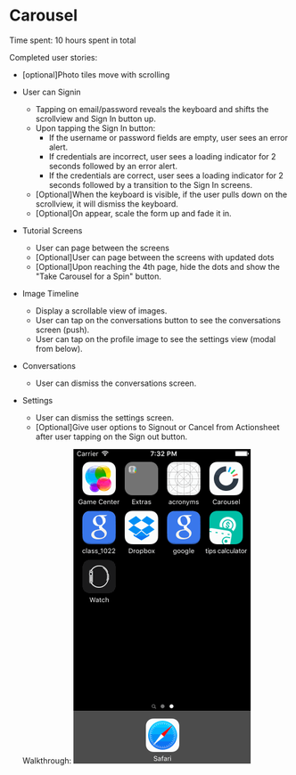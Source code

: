 # Carousel
Time spent: 10 hours spent in total

Completed user stories:
- [optional]Photo tiles move with scrolling 
- User can Signin
  - Tapping on email/password reveals the keyboard and shifts the scrollview and Sign In button up.
  - Upon tapping the Sign In button:
    - If the username or password fields are empty, user sees an error alert.
    - If credentials are incorrect, user sees a loading indicator for 2 seconds followed by an error alert.
    - If the credentials are correct, user sees a loading indicator for 2 seconds followed by a transition to the Sign In screens.
  - [Optional]When the keyboard is visible, if the user pulls down on the scrollview, it will dismiss the keyboard.
  - [Optional]On appear, scale the form up and fade it in.
- Tutorial Screens
  - User can page between the screens
  - [Optional]User can page between the screens with updated dots
  - [Optional]Upon reaching the 4th page, hide the dots and show the "Take Carousel for a Spin" button.
- Image Timeline
  - Display a scrollable view of images.
  - User can tap on the conversations button to see the conversations screen (push).
  - User can tap on the profile image to see the settings view (modal from below).
- Conversations
  - User can dismiss the conversations screen.
- Settings
  - User can dismiss the settings screen.
  - [Optional]Give user options to Signout or Cancel from Actionsheet after user tapping on the Sign out button.
  
  Walkthrough:
  ![alt Walkthrough](https://github.com/rainbow1129/Carousel/blob/master/carousel.gif)
